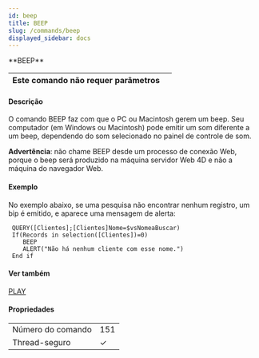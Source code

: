 ```yaml
---
id: beep
title: BEEP
slug: /commands/beep
displayed_sidebar: docs
---
```


<!--REF #_command_.BEEP.Syntax-->**BEEP**<!-- END REF-->
<!--REF #_command_.BEEP.Params-->
| Este comando não requer parâmetros |  |
| --- | --- |

<!-- END REF-->

#### Descrição 

<!--REF #_command_.BEEP.Summary-->O comando BEEP faz com que o PC ou Macintosh gerem um beep.<!-- END REF--> Seu computador (em Windows ou Macintosh) pode emitir um som diferente a um beep, dependendo do som selecionado no painel de controle de som.  

**Advertência**: não chame BEEP desde um processo de conexão Web, porque o beep será produzido na máquina servidor Web 4D e não a máquina do navegador Web.

#### Exemplo 

No exemplo abaixo, se uma pesquisa não encontrar nenhum registro, um bip é emitido, e aparece uma mensagem de alerta:

```4d
 QUERY([Clientes];[Clientes]Nome=$vsNomeaBuscar)
 If(Records in selection([Clientes])=0)
    BEEP
    ALERT("Não há nenhum cliente com esse nome.")
 End if
```

#### Ver também 

[PLAY](play.md)  

#### Propriedades

|  |  |
| --- | --- |
| Número do comando | 151 |
| Thread-seguro | &check; |


